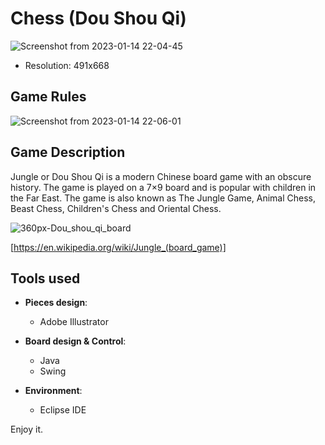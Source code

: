 # Chess (Dou Shou Qi)
![Screenshot from 2023-01-14 22-04-45](https://user-images.githubusercontent.com/95311883/212496802-f9567207-9656-4489-90d3-dfe0fda7bcc5.png)
- Resolution: 491x668
## Game Rules
![Screenshot from 2023-01-14 22-06-01](https://user-images.githubusercontent.com/95311883/212496904-a3b9c1d1-3d97-4e94-9474-c27b8bfa3841.png)
## Game Description
Jungle or Dou Shou Qi is a modern Chinese board game with an obscure history. The game is played on a 7×9 board and is popular with children in the Far East. 
The game is also known as The Jungle Game, Animal Chess, Beast Chess, Children's Chess and Oriental Chess. 

![360px-Dou_shou_qi_board](https://user-images.githubusercontent.com/95311883/212551907-b587053f-988c-4902-8048-0ed6c84bff60.png)

[https://en.wikipedia.org/wiki/Jungle_(board_game)]
## Tools used
+ <b>Pieces design</b>:
  - Adobe Illustrator
  
+ <b>Board design & Control</b>:
  - Java 
  - Swing

+ <b>Environment</b>:
  - Eclipse IDE

Enjoy it.
